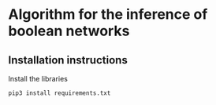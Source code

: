 # Algorithm for the inference of boolean networks

## Installation instructions
Install the libraries
```
pip3 install requirements.txt
```